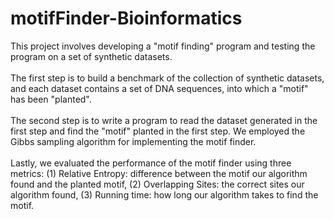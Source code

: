 # motifFinder-Bioinformatics

This project involves developing a "motif finding" program and testing the program on a set of synthetic datasets. </br></br> 
The first step is to build a benchmark of the collection of synthetic datasets, and each dataset contains a set of DNA sequences, into which a "motif" has been "planted". </br></br>
The second step is to write a program to read the dataset generated in the first step and find the "motif" planted in the first step. We employed the Gibbs sampling algorithm for implementing the motif finder. </br></br>
Lastly, we evaluated the performance of the motif finder using three metrics: (1) Relative Entropy: difference between the motif our algorithm found and the planted motif, (2) Overlapping Sites: the correct sites our algorithm found, (3) Running time: how long our algorithm takes to find the motif. </br> 
